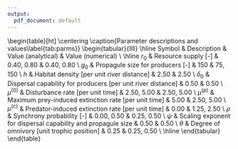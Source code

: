 ```yaml
---
output:
  pdf_document: default
---
```





\begin{table}[ht]
\centering
\caption{Parameter descriptions and values\label{tab:parms}} 
\begin{tabular}{llll}
  \hline
Symbol & Description & Value (analytical) & Value (numerical) \\ 
  \hline
$r_0$ & Resource supply [-] & 0.40, 0.80 & 0.40, 0.80 \\ 
  $g_0$ & Propagule size for producers [-] & 150 & 75, 150 \\ 
  $h$ & Habitat density [per unit river distance] & 2.50 & 2.50 \\ 
  $\delta_0$ & Dispersal capability for producers [per unit river distance] & 0.50 & 0.50 \\ 
  $\mu^{(0)}$ & Disturbance rate [per unit time] & 2.50, 5.00 & 2.50, 5.00 \\ 
  $\mu^{(p)}$ & Maximum prey-induced extinction rate [per unit time] & 5.00 & 2.50, 5.00 \\ 
  $\mu^{(c)}$ & Predator-induced extinction rate [per unit time] & 0.00 & 1.25, 2.50 \\ 
  $\rho$ & Synchrony probability [-] & 0.00, 0.50 & 0.25, 0.50 \\ 
  $\psi$ & Scaling exponent for dispersal capability and propagule size & 0.50 & 0.50 \\ 
  $\theta$ & Degree of omnivory [unit trophic position] & 0.25 & 0.25, 0.50 \\ 
   \hline
\end{tabular}
\end{table}

